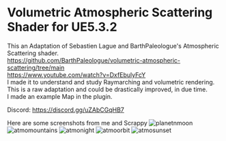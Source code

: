 # Volumetric Atmospheric Scattering Shader for UE5.3.2
This an Adaptation of Sebastien Lague and BarthPaleologue's Atmospheric Scattering shader. <br>
https://github.com/BarthPaleologue/volumetric-atmospheric-scattering/tree/main <br>
https://www.youtube.com/watch?v=DxfEbulyFcY <br>
I made it to understand and study Raymarching and volumetric rendering. <br>
This is a raw adaptation and could be drastically improved, in due time. <br>
I made an example Map in the plugin.

Discord: https://discord.gg/uZAbCGqHB7

Here are some screenshots from me and Scrappy
![planetnmoon](https://github.com/StarScream983/SebBarthAtmo/assets/80985797/81479c36-abb1-4f47-97af-377f3dc50e71)
![atmomountains](https://github.com/StarScream983/SebBarthAtmo/assets/80985797/7f145883-ec82-481a-a7f7-8be38ef51ea4)
![atmonight](https://github.com/StarScream983/SebBarthAtmo/assets/80985797/bdaa8a92-d562-4852-afca-849d3432a1cc)
![atmoorbit](https://github.com/StarScream983/SebBarthAtmo/assets/80985797/10ad3f3e-ce14-4a03-8de2-209b6ae24c67)
![atmosunset](https://github.com/StarScream983/SebBarthAtmo/assets/80985797/8570af5a-c4bd-455d-9327-bfe8d4abed14)

